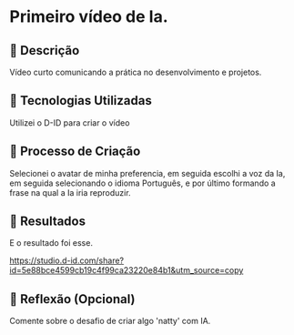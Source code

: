 # Primeiro vídeo de Ia.

## 📒 Descrição
Vídeo curto comunicando a prática no desenvolvimento e projetos.

## 🤖 Tecnologias Utilizadas
Utilizei o D-ID para criar o vídeo

## 🧐 Processo de Criação
Selecionei o avatar de minha preferencia, em seguida escolhi a voz da Ia, 
em seguida selecionando o idioma Português, e por último formando a frase na
qual a Ia iria reproduzir.

## 🚀 Resultados
E o resultado foi esse.

https://studio.d-id.com/share?id=5e88bce4599cb19c4f99ca23220e84b1&utm_source=copy

## 💭 Reflexão (Opcional)
Comente sobre o desafio de criar algo 'natty' com IA.
